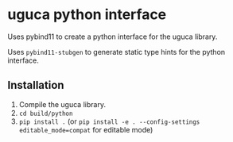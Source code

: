 # uguca python interface

Uses pybind11 to create a python interface for the uguca library.

Uses `pybind11-stubgen` to generate static type hints for the python interface.

## Installation

1. Compile the uguca library.
2. `cd build/python`
3. `pip install .` (or `pip install -e . --config-settings editable_mode=compat` for editable mode)
